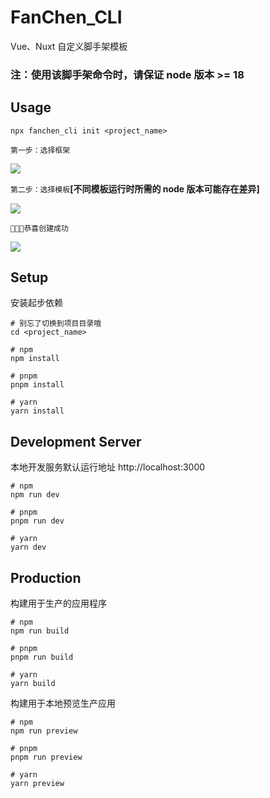 # FanChen_CLI
Vue、Nuxt 自定义脚手架模板

### **注：使用该脚手架命令时，请保证 node 版本 >= 18**

## Usage
```shell
npx fanchen_cli init <project_name>
```

``第一步：选择框架``

<img src="./assets/choose_frame.png">

``第二步：选择模板``**[不同模板运行时所需的 node 版本可能存在差异]**

<img src="./assets/choose_tmpl.png">

``🚀🚀🚀恭喜创建成功``


<img src="./assets/succeed.png">



## Setup

安装起步依赖
```shell
# 别忘了切换到项目目录哦
cd <project_name>

# npm
npm install

# pnpm
pnpm install

# yarn
yarn install
```

## Development Server

本地开发服务默认运行地址 http://localhost:3000
```shell
# npm
npm run dev

# pnpm
pnpm run dev

# yarn
yarn dev
```

## Production

构建用于生产的应用程序
```shell
# npm
npm run build

# pnpm
pnpm run build

# yarn
yarn build
```

构建用于本地预览生产应用
```shell
# npm
npm run preview

# pnpm
pnpm run preview

# yarn
yarn preview
```